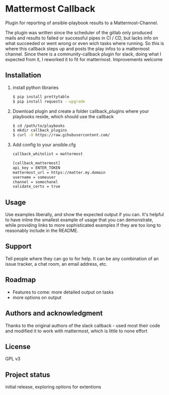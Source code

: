 # Mattermost Callback

Plugin for reporting of ansible-playbook results to a Mattermost-Channel.

The plugin was written since the scheduler of the gitlab only produced mails and results to failed or successful pipes in CI / CD, but lacks info on what succeeded or went wrong or even wich tasks where running. So this is where this callback steps up and posts the play infos to a mattermost channel.
Since there is a community-callback plugin for slack, doing what I expected from it, I reworked it to fit for mattermost.
Improvements welcome

## Installation
1. install python libraries 
   ```sh
   $ pip install prettytable
   $ pip install requests --upgrade
   ```

2. Download plugin and create a folder callback_plugins where your playbooks reside, which should use the callback
   
   ```sh
   $ cd /path/to/playbooks
   $ mkdir callback_plugins
   $ curl -O https://raw.gihubusercontent.com/
   ```

3. Add config to your ansible.cfg

   ```sh
   callback_whitelist = mattermost

   [callback_mattermost]
   api_key = ENTER_TOKEN
   mattermost_url = https://matter.my.domain
   username = someuser
   channel = somechanel
   validate_certs = true
   ```

## Usage
Use examples liberally, and show the expected output if you can. It's helpful to have inline the smallest example of usage that you can demonstrate, while providing links to more sophisticated examples if they are too long to reasonably include in the README.

## Support
Tell people where they can go to for help. It can be any combination of an issue tracker, a chat room, an email address, etc.

## Roadmap
- Features to come: more detailed output on tasks
- more options on output

## Authors and acknowledgment
Thanks to the original authors of the slack callback - used most their code and modified it to work with mattermost, which is little to none effort

## License
GPL v3

## Project status
initial release, exploring options for extentions
